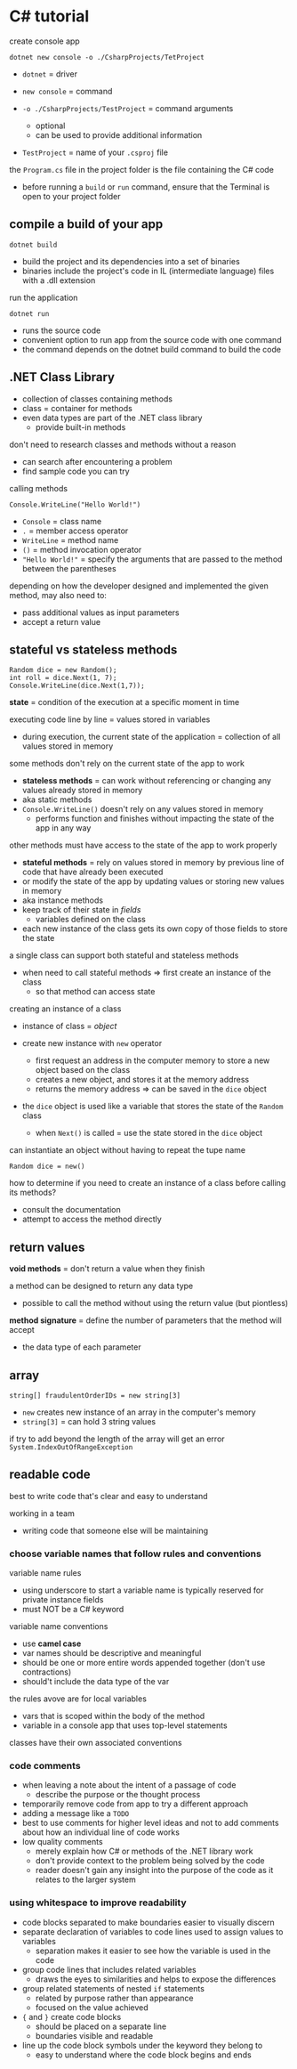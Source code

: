 # C# tutorial

create console app
```
dotnet new console -o ./CsharpProjects/TetProject
```
- `dotnet` = driver
- `new console` = command
- `-o ./CsharpProjects/TestProject` = command arguments
    - optional
    - can be used to provide additional information

- `TestProject` = name of your `.csproj` file

the `Program.cs` file in the project folder is the file containing the C# code
- before running a `build` or `run` command, ensure that the Terminal is open to your project folder

## compile a build of your app
```
dotnet build
```

- build the project and its dependencies into a set of binaries
- binaries include the project's code in IL (intermediate language) files with a .dll extension

run the application
```
dotnet run
```
- runs the source code
- convenient option to run app from the source code with one command
- the command depends on the dotnet build command to build the code

## .NET Class Library
- collection of classes containing methods
- class = container for methods
- even data types are part of the .NET class library
    - provide built-in methods

don't need to research classes and methods without a reason
- can search after encountering a problem
- find sample code you can try

calling methods
```
Console.WriteLine("Hello World!")
```
- `Console` = class name
- `.` = member access operator
- `WriteLine` = method name
- `()` = method invocation operator
- `"Hello World!"` = specify the arguments that are passed to the method between the parentheses

depending on how the developer designed and implemented the given method, may also need to:
- pass additional values as input parameters
- accept a return value

## stateful vs stateless methods
```
Random dice = new Random();
int roll = dice.Next(1, 7);
Console.WriteLine(dice.Next(1,7));
```

**state** = condition of the execution at a specific moment in time

executing code line by line = values stored in variables
- during execution, the current state of the application = collection of all values stored in memory

some methods don't rely on the current state of the app to work
- **stateless methods**  = can work without referencing or changing any values already stored in memory
- aka static methods
- `Console.WriteLine()` doesn't rely on any values stored in memory
    - performs function and finishes without impacting the state of the app in any way

other methods must have access to the state of the app to work properly
- **stateful methods** = rely on values stored in memory by previous line of code that have already been executed
- or modify the state of the app by updating values or storing new values in memory
- aka instance methods
- keep track of their state in _fields_
    - variables defined on the class
- each new instance of the class gets its own copy of those fields to store the state

a single class can support both stateful and stateless methods
- when need to call stateful methods => first create an instance of the class
    - so that method can access state

creating an instance of a class
- instance of class = _object_
- create new instance with `new` operator
    - first request an address in the computer memory to store a new object based on the class
    - creates a new object, and stores it at the memory address
    - returns the memory address => can be saved in the `dice` object

- the `dice` object is used like a variable that stores the state of the `Random` class
    - when `Next()` is called = use the state stored in the `dice` object

can instantiate an object without having to repeat the tupe name
```
Random dice = new()
```

how to determine if you need to create an instance of a class before calling its methods?
- consult the documentation
- attempt to access the method directly

## return values

**void methods** = don't return a value when they finish

a method can be designed to return any data type
- possible to call the method without using the return value (but piontless)

**method signature** = define the number of parameters that the method will accept
- the data type of each parameter

## array
```
string[] fraudulentOrderIDs = new string[3]
```
- `new` creates new instance of an array in the computer's memory
- `string[3]` = can hold 3 string values

if try to add beyond the length of the array will get an error `System.IndexOutOfRangeException`

## readable code
best to write code that's clear and easy to understand

working in a team
- writing code that someone else will be maintaining

### choose variable names that follow rules and conventions
variable name rules
- using underscore to start a variable name is typically reserved for private instance fields
- must NOT be a C# keyword

variable name conventions
- use **camel case**
- var names should be descriptive and meaningful
- should be one or more entire words appended together (don't use contractions)
- should't include the data type of the var

the rules avove are for local variables
- vars that is scoped within the body of the method
- variable in a console app that uses top-level statements

classes have their own associated conventions

### code comments
- when leaving a note about the intent of a passage of code
    - describe the purpose or the thought process
- temporarily remove code from app to try a different approach
- adding a message like a `TODO`
- best to use comments for higher level ideas and not to add comments about how an individual line of code works
- low quality comments
    - merely explain how C# or methods of the .NET library work
    - don't provide context to the problem being solved by the code
    - reader doesn't gain any insight into the purpose of the code as it relates to the larger system

### using whitespace to improve readability
- code blocks separated to make boundaries easier to visually discern
- separate declaration of variables to code lines used to assign values to variables
    - separation makes it easier to see how the variable is used in the code
- group code lines that includes related variables
    - draws the eyes to similarities and helps to expose the differences
- group related statements of nested `if` statements
    - related by purpose rather than appearance
    - focused on the value achieved
- `{` and `}` create code blocks
    - should be placed on a separate line
    - boundaries visible and readable
- line up the code block symbols under the keyword they belong to
    - easy to understand where the code block begins and ends
    